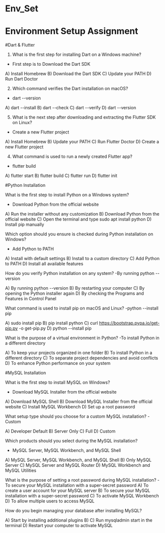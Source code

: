 # Env_Set

# Environment Setup Assignment

#Dart & Flutter

1. What is the first step for installing Dart on a Windows machine?
- First step is to Download the Dart SDK

A) Install Homebrew
B) Download the Dart SDK
C) Update your PATH
D) Run Dart Doctor


2. Which command verifies the Dart installation on macOS?
- dart --version
  
A) dart --install
B) dart --check
C) dart --verify
D) dart --version


5. What is the next step after downloading and extracting the Flutter SDK on Linux?
- Create a new Flutter project
  
A) Install Homebrew
B) Update your PATH
C) Run Flutter Doctor
D) Create a new Flutter project


4. What command is used to run a newly created Flutter app?
- flutter build
  
A) flutter start
B) flutter build
C) flutter run
D) flutter init


#Python Installation

What is the first step to install Python on a Windows system?
- Download Python from the official website
  
A) Run the installer without any customization
B) Download Python from the official website
C) Open the terminal and type sudo apt install python
D) Install pip manually

Which option should you ensure is checked during Python installation on Windows?
- Add Python to PATH

A) Install with default settings
B) Install to a custom directory
C) Add Python to PATH
D) Install all available features

How do you verify Python installation on any system?
-By running python --version

A) By running python --version
B) By restarting your computer
C) By opening the Python installer again
D) By checking the Programs and Features in Control Panel

What command is used to install pip on macOS and Linux?
-python --install pip

A) sudo install pip
B) pip install python
C) curl https://bootstrap.pypa.io/get-pip.py -o get-pip.py
D) python --install pip

What is the purpose of a virtual environment in Python?
-To install Python in a different directory

A) To keep your projects organized in one folder
B) To install Python in a different directory
C) To separate project dependencies and avoid conflicts
D) To enhance Python performance on your system

#MySQL Installation

What is the first step to install MySQL on Windows?
- Download MySQL Installer from the official website
  
A) Download MySQL Shell
B) Download MySQL Installer from the official website
C) Install MySQL Workbench
D) Set up a root password

What setup type should you choose for a custom MySQL installation?
-Custom

A) Developer Default
B) Server Only
C) Full
D) Custom

Which products should you select during the MySQL installation?
- MySQL Server, MySQL Workbench, and MySQL Shell
  
A) MySQL Server, MySQL Workbench, and MySQL Shell
B) Only MySQL Server
C) MySQL Server and MySQL Router
D) MySQL Workbench and MySQL Utilities

What is the purpose of setting a root password during MySQL installation?
-To secure your MySQL installation with a super-secret password
A) To create a user account for your MySQL server
B) To secure your MySQL installation with a super-secret password
C) To activate MySQL Workbench
D) To allow multiple users to access MySQL

How do you begin managing your database after installing MySQL?

A) Start by installing additional plugins
B) 
C) Run mysqladmin start in the terminal
D) Restart your computer to activate MySQL



